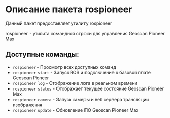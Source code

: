 # Описание пакета rospioneer

Данный пакет предоставляет утилиту rospioneer 

rospioneer - утилита командной строки для управления Geoscan Pioneer Max

## Доступные команды:
* ```rospioneer``` - Просмотр всех доступных команд
* ```rospioneer start``` - Запуск ROS и подключение к базовой плате Geoscan Pioneer
* ```rospioneer log``` - Отображение лога в реальном времени
* ```rospioneer status``` - Отображает текущее состояние Geoscan Pioneer Max
* ```rospioneer camera``` - Запуск камеры и веб сервера трансляции изображения
* ```rospioneer update``` - Обновление ПО Geoscan Pioneer Max